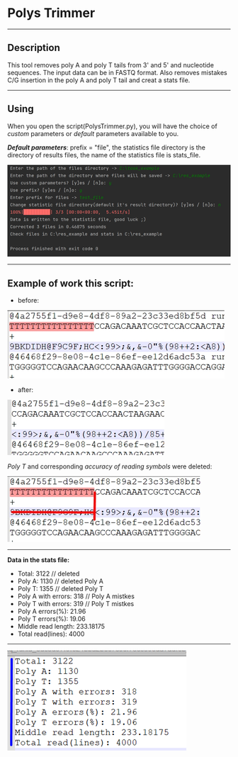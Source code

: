 # **Polys Trimmer**
___
## Description

This tool removes poly A and poly T tails from 3' and 5' and nucleotide sequences.
The input data can be in FASTQ format.
Also removes mistakes C/G insertion in the poly A and poly T tail and creat a stats file.
___
## Using

When you open the script(PolysTrimmer.py), you will have the choice of _custom_ parameters or _default_ parameters available to you.

___Default parameters___: prefix = "file", the statistics file directory is the directory of results files, the name of the statistics file is stats_file.

![](img/cmd.jpg)
___
## Example of work this script:
- before:

![](img/before.jpg)

- after:

![](img/after.jpg)


_Poly T_ and corresponding _accuracy of reading symbols_ were deleted:

![](img/diff.jpg)
___
__Data in the stats file:__
- Total: 3122 // deleted
- Poly A: 1130 // deleted Poly A 
- Poly T: 1355 // deleted Poly T
- Poly A with errors: 318 // Poly A mistkes
- Poly T with errors: 319 // Poly T mistkes
- Poly A errors(%): 21.96
- Poly T errors(%): 19.06
- Middle read length: 233.18175
- Total read(lines): 4000
___
![](img/stats.png)
